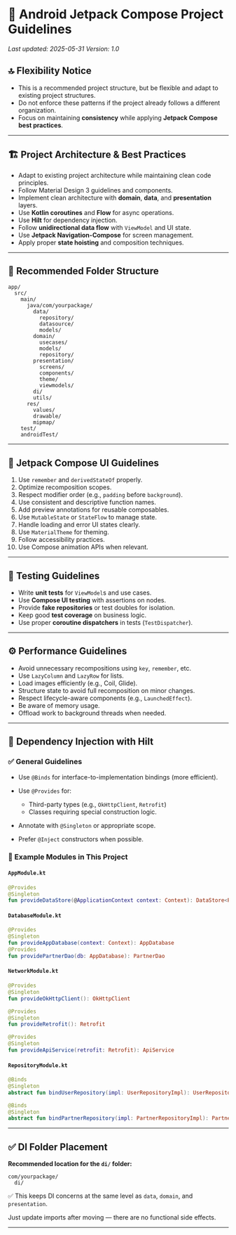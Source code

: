 # 🎩 Android Jetpack Compose Project Guidelines

*Last updated: 2025-05-31*
*Version: 1.0*

## 🔝 Flexibility Notice

* This is a recommended project structure, but be flexible and adapt to existing project structures.
* Do not enforce these patterns if the project already follows a different organization.
* Focus on maintaining **consistency** while applying **Jetpack Compose best practices**.

---

## 🏗️ Project Architecture & Best Practices

* Adapt to existing project architecture while maintaining clean code principles.
* Follow Material Design 3 guidelines and components.
* Implement clean architecture with **domain**, **data**, and **presentation** layers.
* Use **Kotlin coroutines** and **Flow** for async operations.
* Use **Hilt** for dependency injection.
* Follow **unidirectional data flow** with `ViewModel` and UI state.
* Use **Jetpack Navigation-Compose** for screen management.
* Apply proper **state hoisting** and composition techniques.

---

## 📁 Recommended Folder Structure

```
app/
  src/
    main/
      java/com/yourpackage/
        data/
          repository/
          datasource/
          models/
        domain/
          usecases/
          models/
          repository/
        presentation/
          screens/
          components/
          theme/
          viewmodels/
        di/
        utils/
      res/
        values/
        drawable/
        mipmap/
    test/
    androidTest/
```

---

## 🎨 Jetpack Compose UI Guidelines

1. Use `remember` and `derivedStateOf` properly.
2. Optimize recomposition scopes.
3. Respect modifier order (e.g., `padding` before `background`).
4. Use consistent and descriptive function names.
5. Add preview annotations for reusable composables.
6. Use `MutableState` or `StateFlow` to manage state.
7. Handle loading and error UI states clearly.
8. Use `MaterialTheme` for theming.
9. Follow accessibility practices.
10. Use Compose animation APIs when relevant.

---

## 🧪 Testing Guidelines

* Write **unit tests** for `ViewModel`s and use cases.
* Use **Compose UI testing** with assertions on nodes.
* Provide **fake repositories** or test doubles for isolation.
* Keep good **test coverage** on business logic.
* Use proper **coroutine dispatchers** in tests (`TestDispatcher`).

---

## ⚙️ Performance Guidelines

* Avoid unnecessary recompositions using `key`, `remember`, etc.
* Use `LazyColumn` and `LazyRow` for lists.
* Load images efficiently (e.g., Coil, Glide).
* Structure state to avoid full recomposition on minor changes.
* Respect lifecycle-aware components (e.g., `LaunchedEffect`).
* Be aware of memory usage.
* Offload work to background threads when needed.

---

## 🥷 Dependency Injection with Hilt

### ✅ General Guidelines

* Use `@Binds` for interface-to-implementation bindings (more efficient).
* Use `@Provides` for:

    * Third-party types (e.g., `OkHttpClient`, `Retrofit`)
    * Classes requiring special construction logic.
* Annotate with `@Singleton` or appropriate scope.
* Prefer `@Inject` constructors when possible.

### 📆 Example Modules in This Project

#### `AppModule.kt`

```kotlin
@Provides
@Singleton
fun provideDataStore(@ApplicationContext context: Context): DataStore<Preferences>
```

#### `DatabaseModule.kt`

```kotlin
@Provides
@Singleton
fun provideAppDatabase(context: Context): AppDatabase
@Provides
fun providePartnerDao(db: AppDatabase): PartnerDao
```

#### `NetworkModule.kt`

```kotlin
@Provides
@Singleton
fun provideOkHttpClient(): OkHttpClient

@Provides
@Singleton
fun provideRetrofit(): Retrofit

@Provides
@Singleton
fun provideApiService(retrofit: Retrofit): ApiService
```

#### `RepositoryModule.kt`

```kotlin
@Binds
@Singleton
abstract fun bindUserRepository(impl: UserRepositoryImpl): UserRepository

@Binds
@Singleton
abstract fun bindPartnerRepository(impl: PartnerRepositoryImpl): PartnerRepository
```

---

## ✅ DI Folder Placement

**Recommended location for the `di/` folder:**

```
com/yourpackage/
  di/
```

✅ This keeps DI concerns at the same level as `data`, `domain`, and `presentation`.

Just update imports after moving — there are no functional side effects.

---
